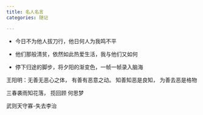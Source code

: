 ```yaml
---
title: 名人名言
categories: 随记

---
```


- 今日不为他人拔刀行，他日何人为我鸣不平
    
- 他们那般清贫，依然如此热爱生活，我与他们又如何

- 停下归途的脚步，将夕阳的渐变色，一帧一帧录入脑海


王阳明：无善无恶心之体，
有善有恶意之动。
知善知恶是良知，
为善去恶是格物

三春袭雨知花落，
揽回顾
何思梦



武则天守寡-失去李治